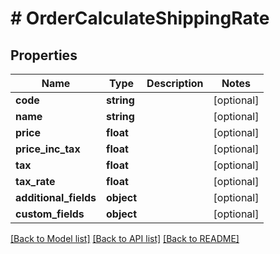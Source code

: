 # # OrderCalculateShippingRate

## Properties

Name | Type | Description | Notes
------------ | ------------- | ------------- | -------------
**code** | **string** |  | [optional]
**name** | **string** |  | [optional]
**price** | **float** |  | [optional]
**price_inc_tax** | **float** |  | [optional]
**tax** | **float** |  | [optional]
**tax_rate** | **float** |  | [optional]
**additional_fields** | **object** |  | [optional]
**custom_fields** | **object** |  | [optional]

[[Back to Model list]](../../README.md#models) [[Back to API list]](../../README.md#endpoints) [[Back to README]](../../README.md)
